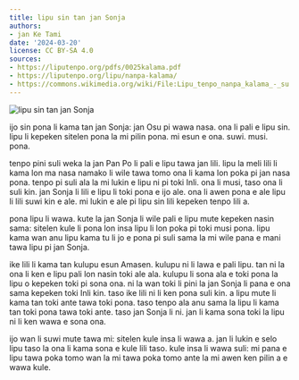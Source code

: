 ```yaml
---
title: lipu sin tan jan Sonja
authors:
- jan Ke Tami
date: '2024-03-20'
license: CC BY-SA 4.0
sources:
- https://liputenpo.org/pdfs/0025kalama.pdf
- https://liputenpo.org/lipu/nanpa-kalama/
- https://commons.wikimedia.org/wiki/File:Lipu_tenpo_nanpa_kalama_-_su.svg
---
```


![lipu sin tan jan Sonja](https://upload.wikimedia.org/wikipedia/commons/0/0b/Lipu_tenpo_nanpa_kalama_-_su.svg)

ijo sin pona li kama tan jan Sonja: jan Osu pi wawa nasa. ona li pali e lipu sin. lipu li kepeken sitelen pona la mi pilin pona. mi esun e ona. suwi. musi. pona.

tenpo pini suli weka la jan Pan Po li pali e lipu tawa jan lili. lipu la meli lili li kama lon ma nasa namako li wile tawa tomo ona li kama lon poka pi jan nasa pona. tenpo pi suli ala la mi lukin e lipu ni pi toki Inli. ona li musi, taso ona li suli kin. jan Sonja li lili e lipu li toki pona e ijo ale. ona li awen pona e ale lipu li lili suwi kin e ale. mi lukin e ale pi lipu sin lili kepeken tenpo lili a.

pona lipu li wawa. kute la jan Sonja li wile pali e lipu mute kepeken nasin sama: sitelen kule li pona lon insa lipu li lon poka pi toki musi pona. lipu kama wan anu lipu kama tu li jo e pona pi suli sama la mi wile pana e mani tawa lipu pi jan Sonja.

ike lili li kama tan kulupu esun Amasen. kulupu ni li lawa e pali lipu. tan ni la ona li ken e lipu pali lon nasin toki ale ala. kulupu li sona ala e toki pona la lipu o kepeken toki pi sona ona. ni la wan toki li pini la jan Sonja li pana e ona sama kepeken toki Inli kin. taso ike lili ni li ken pona suli kin. a lipu mute li kama tan toki ante tawa toki pona. taso tenpo ala anu sama la lipu li kama tan toki pona tawa toki ante. taso jan Sonja li ni. jan li kama sona toki la lipu ni li ken wawa e sona ona.

ijo wan li suwi mute tawa mi: sitelen kule insa li wawa a. jan li lukin e selo lipu taso la ona li kama sona e kule lili taso. kule insa li wawa suli: mi pana e lipu tawa poka tomo wan la mi tawa poka tomo ante la mi awen ken pilin a e wawa kule.